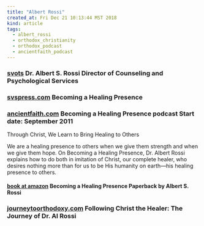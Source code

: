 ```yaml
---
title: "Albert Rossi"
created_at: Fri Dec 21 10:13:44 MST 2018
kind: article
tags:
  - albert_rossi
  - orthodox_christianity
  - orthodox_podcast
  - ancientfaith_podcast
---
```


<h3>
  <a href="https://www.svots.edu/profile/dr-albert-s-rossi" target="_blank">svots</a>
  Dr. Albert S. Rossi Director of Counseling and Psychological Services 
</h3>

<h3>
  <a href="https://www.svspress.com/becoming-a-healing-presence/" target="_blank">svspress.com</a>
  Becoming a Healing Presence
</h3>

<h3>
  <a href="https://www.ancientfaith.com/podcasts/healingpresence" target="_blank">ancientfaith.com</a>
  Becoming a Healing Presence podcast Start date: September 2011 
</h3>

Through Christ, We Learn to Bring Healing to Others

We are a healing presence to others when we give them strength and when
we give them hope. On Becoming a Healing Presence, Dr. Albert Rossi
explains how to do both in imitation of Christ, our complete healer,
who desires nothing more than for us to be His humanity on earth—his
healing presence to others.


<h4>
  <a href="https://www.amazon.com/Becoming-Healing-Presence-Albert-Rossi/dp/1936270161" target="_blank">book at amazon</a>
  Becoming a Healing Presence Paperback by Albert S. Rossi
</h4>

<h3>
  <a href="http://journeytoorthodoxy.com/2016/07/following-christ-the-healer-the-journey-of-dr-al-rossi/" target="_blank">journeytoorthodoxy.com</a>
  Following Christ the Healer: The Journey of Dr. Al Rossi
</h3>

<!--
html boilerplate fragments
<a href="" target="_blank"></a>
<a name=""></a>
<img src="" width="400px">
<ul>
  <li></li>
  <li><a href="" target="_blank"></a></li>
</ul>
<pre>
</pre>
<p style="margin-bottom: 2em;"></p>
<hr style="border: 0; height: 3px; background: #333; background-image: linear-gradient(to right, #ccc, #333, #ccc);">
<pre><code>
</code></pre>
<math xmlns='http://www.w3.org/1998/Math/MathML' display='block'>
</math>
:-->

